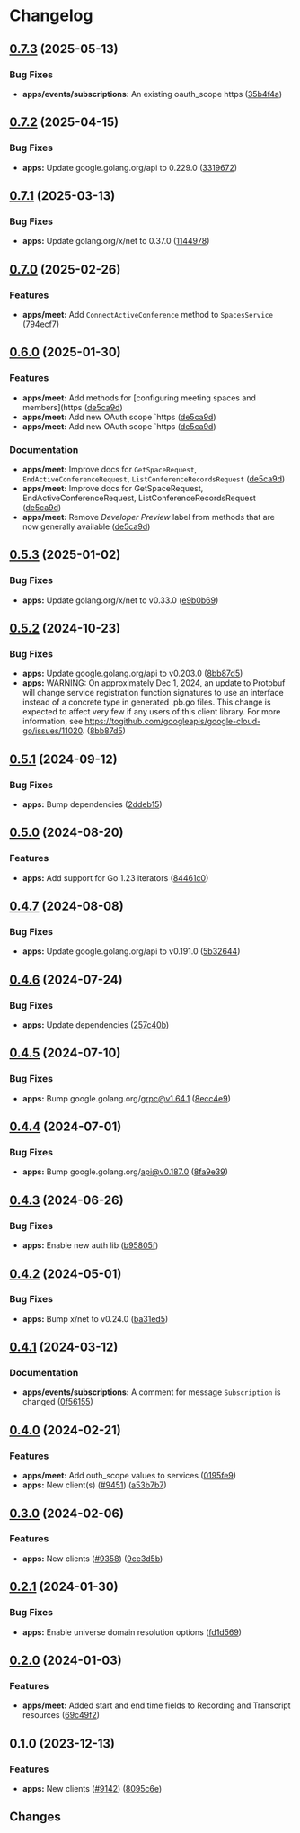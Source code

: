 # Changelog

## [0.7.3](https://github.com/googleapis/google-cloud-go/compare/apps/v0.7.2...apps/v0.7.3) (2025-05-13)


### Bug Fixes

* **apps/events/subscriptions:** An existing oauth_scope https ([35b4f4a](https://github.com/googleapis/google-cloud-go/commit/35b4f4aced4a5dc79f1315c74feaac7d11657f8a))

## [0.7.2](https://github.com/googleapis/google-cloud-go/compare/apps/v0.7.1...apps/v0.7.2) (2025-04-15)


### Bug Fixes

* **apps:** Update google.golang.org/api to 0.229.0 ([3319672](https://github.com/googleapis/google-cloud-go/commit/3319672f3dba84a7150772ccb5433e02dab7e201))

## [0.7.1](https://github.com/googleapis/google-cloud-go/compare/apps/v0.7.0...apps/v0.7.1) (2025-03-13)


### Bug Fixes

* **apps:** Update golang.org/x/net to 0.37.0 ([1144978](https://github.com/googleapis/google-cloud-go/commit/11449782c7fb4896bf8b8b9cde8e7441c84fb2fd))

## [0.7.0](https://github.com/googleapis/google-cloud-go/compare/apps/v0.6.0...apps/v0.7.0) (2025-02-26)


### Features

* **apps/meet:** Add `ConnectActiveConference` method to `SpacesService` ([794ecf7](https://github.com/googleapis/google-cloud-go/commit/794ecf77993a83fcad01912fb066366ba16adc11))

## [0.6.0](https://github.com/googleapis/google-cloud-go/compare/apps/v0.5.3...apps/v0.6.0) (2025-01-30)


### Features

* **apps/meet:** Add methods for [configuring meeting spaces and members](https ([de5ca9d](https://github.com/googleapis/google-cloud-go/commit/de5ca9d636e15ca22c6487c690aeaf815630d129))
* **apps/meet:** Add new OAuth scope `https ([de5ca9d](https://github.com/googleapis/google-cloud-go/commit/de5ca9d636e15ca22c6487c690aeaf815630d129))
* **apps/meet:** Add new OAuth scope `https ([de5ca9d](https://github.com/googleapis/google-cloud-go/commit/de5ca9d636e15ca22c6487c690aeaf815630d129))


### Documentation

* **apps/meet:** Improve docs for `GetSpaceRequest`, `EndActiveConferenceRequest`, `ListConferenceRecordsRequest` ([de5ca9d](https://github.com/googleapis/google-cloud-go/commit/de5ca9d636e15ca22c6487c690aeaf815630d129))
* **apps/meet:** Improve docs for GetSpaceRequest, EndActiveConferenceRequest, ListConferenceRecordsRequest ([de5ca9d](https://github.com/googleapis/google-cloud-go/commit/de5ca9d636e15ca22c6487c690aeaf815630d129))
* **apps/meet:** Remove *Developer Preview* label from methods that are now generally available ([de5ca9d](https://github.com/googleapis/google-cloud-go/commit/de5ca9d636e15ca22c6487c690aeaf815630d129))

## [0.5.3](https://github.com/googleapis/google-cloud-go/compare/apps/v0.5.2...apps/v0.5.3) (2025-01-02)


### Bug Fixes

* **apps:** Update golang.org/x/net to v0.33.0 ([e9b0b69](https://github.com/googleapis/google-cloud-go/commit/e9b0b69644ea5b276cacff0a707e8a5e87efafc9))

## [0.5.2](https://github.com/googleapis/google-cloud-go/compare/apps/v0.5.1...apps/v0.5.2) (2024-10-23)


### Bug Fixes

* **apps:** Update google.golang.org/api to v0.203.0 ([8bb87d5](https://github.com/googleapis/google-cloud-go/commit/8bb87d56af1cba736e0fe243979723e747e5e11e))
* **apps:** WARNING: On approximately Dec 1, 2024, an update to Protobuf will change service registration function signatures to use an interface instead of a concrete type in generated .pb.go files. This change is expected to affect very few if any users of this client library. For more information, see https://togithub.com/googleapis/google-cloud-go/issues/11020. ([8bb87d5](https://github.com/googleapis/google-cloud-go/commit/8bb87d56af1cba736e0fe243979723e747e5e11e))

## [0.5.1](https://github.com/googleapis/google-cloud-go/compare/apps/v0.5.0...apps/v0.5.1) (2024-09-12)


### Bug Fixes

* **apps:** Bump dependencies ([2ddeb15](https://github.com/googleapis/google-cloud-go/commit/2ddeb1544a53188a7592046b98913982f1b0cf04))

## [0.5.0](https://github.com/googleapis/google-cloud-go/compare/apps/v0.4.7...apps/v0.5.0) (2024-08-20)


### Features

* **apps:** Add support for Go 1.23 iterators ([84461c0](https://github.com/googleapis/google-cloud-go/commit/84461c0ba464ec2f951987ba60030e37c8a8fc18))

## [0.4.7](https://github.com/googleapis/google-cloud-go/compare/apps/v0.4.6...apps/v0.4.7) (2024-08-08)


### Bug Fixes

* **apps:** Update google.golang.org/api to v0.191.0 ([5b32644](https://github.com/googleapis/google-cloud-go/commit/5b32644eb82eb6bd6021f80b4fad471c60fb9d73))

## [0.4.6](https://github.com/googleapis/google-cloud-go/compare/apps/v0.4.5...apps/v0.4.6) (2024-07-24)


### Bug Fixes

* **apps:** Update dependencies ([257c40b](https://github.com/googleapis/google-cloud-go/commit/257c40bd6d7e59730017cf32bda8823d7a232758))

## [0.4.5](https://github.com/googleapis/google-cloud-go/compare/apps/v0.4.4...apps/v0.4.5) (2024-07-10)


### Bug Fixes

* **apps:** Bump google.golang.org/grpc@v1.64.1 ([8ecc4e9](https://github.com/googleapis/google-cloud-go/commit/8ecc4e9622e5bbe9b90384d5848ab816027226c5))

## [0.4.4](https://github.com/googleapis/google-cloud-go/compare/apps/v0.4.3...apps/v0.4.4) (2024-07-01)


### Bug Fixes

* **apps:** Bump google.golang.org/api@v0.187.0 ([8fa9e39](https://github.com/googleapis/google-cloud-go/commit/8fa9e398e512fd8533fd49060371e61b5725a85b))

## [0.4.3](https://github.com/googleapis/google-cloud-go/compare/apps/v0.4.2...apps/v0.4.3) (2024-06-26)


### Bug Fixes

* **apps:** Enable new auth lib ([b95805f](https://github.com/googleapis/google-cloud-go/commit/b95805f4c87d3e8d10ea23bd7a2d68d7a4157568))

## [0.4.2](https://github.com/googleapis/google-cloud-go/compare/apps/v0.4.1...apps/v0.4.2) (2024-05-01)


### Bug Fixes

* **apps:** Bump x/net to v0.24.0 ([ba31ed5](https://github.com/googleapis/google-cloud-go/commit/ba31ed5fda2c9664f2e1cf972469295e63deb5b4))

## [0.4.1](https://github.com/googleapis/google-cloud-go/compare/apps/v0.4.0...apps/v0.4.1) (2024-03-12)


### Documentation

* **apps/events/subscriptions:** A comment for message `Subscription` is changed ([0f56155](https://github.com/googleapis/google-cloud-go/commit/0f56155e01cb9f27f58b905dd5ff910964ad25d5))

## [0.4.0](https://github.com/googleapis/google-cloud-go/compare/apps/v0.3.0...apps/v0.4.0) (2024-02-21)


### Features

* **apps/meet:** Add outh_scope values to services ([0195fe9](https://github.com/googleapis/google-cloud-go/commit/0195fe9292274ff9d86c71079a8e96ed2e5f9331))
* **apps:** New client(s) ([#9451](https://github.com/googleapis/google-cloud-go/issues/9451)) ([a53b7b7](https://github.com/googleapis/google-cloud-go/commit/a53b7b795f2f2011e7c498d2317d487052ef0a47))

## [0.3.0](https://github.com/googleapis/google-cloud-go/compare/apps/v0.2.1...apps/v0.3.0) (2024-02-06)


### Features

* **apps:** New clients ([#9358](https://github.com/googleapis/google-cloud-go/issues/9358)) ([9ce3d5b](https://github.com/googleapis/google-cloud-go/commit/9ce3d5b63d2c41119b64e691118303be4ae1b204))

## [0.2.1](https://github.com/googleapis/google-cloud-go/compare/apps/v0.2.0...apps/v0.2.1) (2024-01-30)


### Bug Fixes

* **apps:** Enable universe domain resolution options ([fd1d569](https://github.com/googleapis/google-cloud-go/commit/fd1d56930fa8a747be35a224611f4797b8aeb698))

## [0.2.0](https://github.com/googleapis/google-cloud-go/compare/apps/v0.1.0...apps/v0.2.0) (2024-01-03)


### Features

* **apps/meet:** Added start and end time fields to Recording and Transcript resources ([69c49f2](https://github.com/googleapis/google-cloud-go/commit/69c49f2537af8064e7b18e4845c3b2fbd502f141))

## 0.1.0 (2023-12-13)


### Features

* **apps:** New clients ([#9142](https://github.com/googleapis/google-cloud-go/issues/9142)) ([8095c6e](https://github.com/googleapis/google-cloud-go/commit/8095c6ee342d9cca812c966b708ba48398fd91ed))

## Changes

